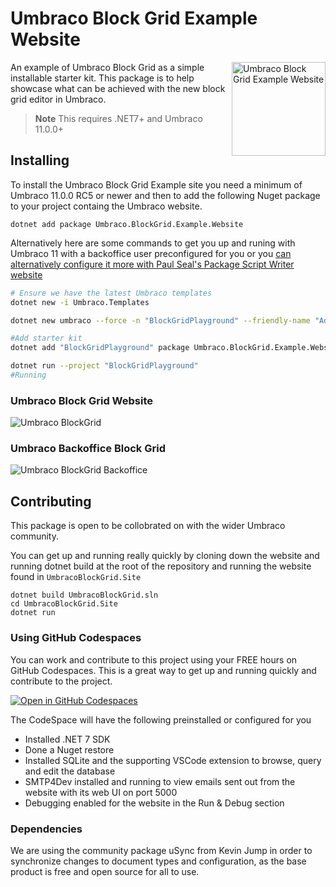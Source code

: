 # Umbraco Block Grid Example Website

<img src="https://raw.githubusercontent.com/umbraco/Umbraco.BlockGrid.Example.Website/main/.github/readme-assets/UmbracoBlockGridDemoLogo.png" alt="Umbraco Block Grid Example Website" height="150" align="right">

An example of Umbraco Block Grid as a simple installable starter kit. This package is to help showcase what can be achieved with the new block grid editor in Umbraco.

> **Note** 
> This requires .NET7+ and Umbraco 11.0.0+

## Installing
To install the Umbraco Block Grid Example site you need a minimum of Umbraco 11.0.0 RC5 or newer and then to add the following Nuget package to your project containg the Umbraco website.

```
dotnet add package Umbraco.BlockGrid.Example.Website
```

Alternatively here are some commands to get you up and runing with Umbraco 11 with a backoffice user preconfigured for you or you [can alternatively configure it more with Paul Seal's Package Script Writer website](https://psw.codeshare.co.uk/?InstallUmbracoTemplate=true&UmbracoTemplateVersion=&Packages=&UserEmail=warren%40umbraco.com&ProjectName=UmbracoBlockGrid.Site&CreateSolutionFile=true&SolutionName=UmbracoBlockGrid&UseUnattendedInstall=true&DatabaseType=SQLite&UserPassword=password1234&UserFriendlyName=Warren+Buckley&IncludeStarterKit=false&StarterKitPackage=clean&OnelinerOutput=false)

```bash
# Ensure we have the latest Umbraco templates
dotnet new -i Umbraco.Templates

dotnet new umbraco --force -n "BlockGridPlayground" --friendly-name "Administrator" --email "admin@example.com" --password "1234567890" --development-database-type SQLite

#Add starter kit
dotnet add "BlockGridPlayground" package Umbraco.BlockGrid.Example.Website

dotnet run --project "BlockGridPlayground"
#Running
```


### Umbraco Block Grid Website
![Umbraco BlockGrid](https://raw.githubusercontent.com/umbraco/Umbraco.BlockGrid.Example.Website/main/.github/readme-assets/blockgrid-screenshot.jpg)

### Umbraco Backoffice Block Grid
![Umbraco BlockGrid Backoffice](https://raw.githubusercontent.com/umbraco/Umbraco.BlockGrid.Example.Website/main/.github/readme-assets/blockgrid-umbraco-screenshot.jpg)


## Contributing
This package is open to be collobrated on with the wider Umbraco community.

You can get up and running really quickly by cloning down the website and running dotnet build at the root of the repository and running the website found in `UmbracoBlockGrid.Site`

```
dotnet build UmbracoBlockGrid.sln
cd UmbracoBlockGrid.Site
dotnet run 
```

### Using GitHub Codespaces
You can work and contribute to this project using your FREE hours on GitHub Codespaces. This is a great way to get up and running quickly and contribute to the project.

[![Open in GitHub Codespaces](https://github.com/codespaces/badge.svg)](https://github.com/codespaces/new?hide_repo_select=true&ref=main&repo=569757441&machine=standardLinux32gb&devcontainer_path=.devcontainer%2Fdevcontainer.json&location=WestEurope)


The CodeSpace will have the following preinstalled or configured for you

* Installed .NET 7 SDK
* Done a Nuget restore
* Installed SQLite and the supporting VSCode extension to browse, query and edit the database
* SMTP4Dev installed and running to view emails sent out from the website with its web UI on port 5000
* Debugging enabled for the website in the Run & Debug section


### Dependencies

We are using the community package uSync from Kevin Jump in order to synchronize changes to document types and configuration, as the base product is free and open source for all to use.
